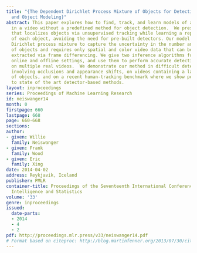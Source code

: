 ```yaml
---
title: "{The Dependent Dirichlet Process Mixture of Objects for Detection-free Tracking
  and Object Modeling}"
abstract: This paper explores how to find, track, and learn models of arbitrary objects
  in a video without a predefined method for object detection.  We present a model
  that localizes objects via unsupervised tracking while learning a representation
  of each object, avoiding the need for pre-built detectors. Our model uses a dependent
  Dirichlet process mixture to capture the uncertainty in the number and appearance
  of objects and requires only spatial and color video data that can be efficiently
  extracted via frame differencing. We give two inference algorithms for use in both
  online and offline settings, and use them to perform accurate detection-free tracking
  on multiple real videos.  We demonstrate our method in difficult detection scenarios
  involving occlusions and appearance shifts, on videos containing a large number
  of objects, and on a recent human-tracking benchmark where we show performance comparable
  to state of the art detector-based methods.
layout: inproceedings
series: Proceedings of Machine Learning Research
id: neiswanger14
month: 0
firstpage: 660
lastpage: 668
page: 660-668
sections: 
author:
- given: Willie
  family: Neiswanger
- given: Frank
  family: Wood
- given: Eric
  family: Xing
date: 2014-04-02
address: Reykjavik, Iceland
publisher: PMLR
container-title: Proceedings of the Seventeenth International Conference on Artificial
  Intelligence and Statistics
volume: '33'
genre: inproceedings
issued:
  date-parts:
  - 2014
  - 4
  - 2
pdf: http://proceedings.mlr.press/v33/neiswanger14.pdf
# Format based on citeproc: http://blog.martinfenner.org/2013/07/30/citeproc-yaml-for-bibliographies/
---
```

